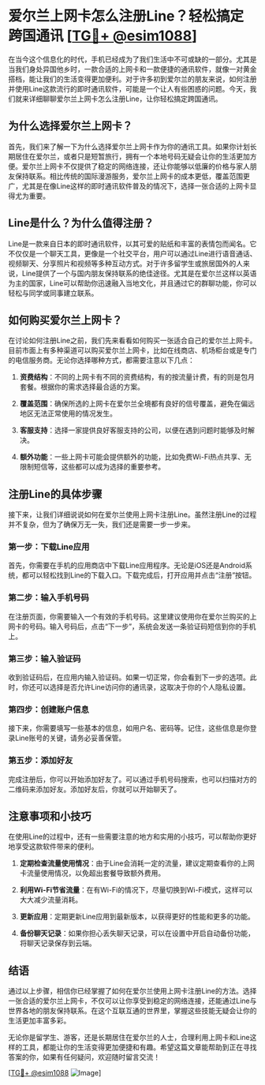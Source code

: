 # 爱尔兰上网卡怎么注册Line？轻松搞定跨国通讯 [[TG💪+ @esim1088](https://t.me/s/esim1088)]

在当今这个信息化的时代，手机已经成为了我们生活中不可或缺的一部分。尤其是当我们身处异国他乡时，一款合适的上网卡和一款便捷的通讯软件，就像一对黄金搭档，能让我们的生活变得更加便利。对于许多初到爱尔兰的朋友来说，如何注册并使用Line这款流行的即时通讯软件，可能是一个让人有些困惑的问题。今天，我们就来详细聊聊爱尔兰上网卡怎么注册Line，让你轻松搞定跨国通讯。

## 为什么选择爱尔兰上网卡？

首先，我们来了解一下为什么选择爱尔兰上网卡作为你的通讯工具。如果你计划长期居住在爱尔兰，或者只是短暂旅行，拥有一个本地号码无疑会让你的生活更加方便。爱尔兰上网卡不仅提供了稳定的网络连接，还让你能够以低廉的价格与家人朋友保持联系。相比传统的国际漫游服务，爱尔兰上网卡的成本更低，覆盖范围更广，尤其是在像Line这样的即时通讯软件普及的情况下，选择一张合适的上网卡显得尤为重要。

## Line是什么？为什么值得注册？

Line是一款来自日本的即时通讯软件，以其可爱的贴纸和丰富的表情包而闻名。它不仅仅是一个聊天工具，更像是一个社交平台，用户可以通过Line进行语音通话、视频聊天、分享照片和视频等多种互动方式。对于许多留学生或旅居国外的人来说，Line提供了一个与国内朋友保持联系的绝佳途径。尤其是在爱尔兰这样以英语为主的国家，Line可以帮助你迅速融入当地文化，并且通过它的群聊功能，你可以轻松与同学或同事建立联系。

## 如何购买爱尔兰上网卡？

在讨论如何注册Line之前，我们先来看看如何购买一张适合自己的爱尔兰上网卡。目前市面上有多种渠道可以购买爱尔兰上网卡，比如在线商店、机场柜台或是专门的电信服务商。无论你选择哪种方式，都需要注意以下几点：

1. **资费结构**：不同的上网卡有不同的资费结构，有的按流量计费，有的则是包月套餐。根据你的需求选择最合适的方案。
   
2. **覆盖范围**：确保所选的上网卡在爱尔兰全境都有良好的信号覆盖，避免在偏远地区无法正常使用的情况发生。

3. **客服支持**：选择一家提供良好客服支持的公司，以便在遇到问题时能够及时解决。

4. **额外功能**：一些上网卡可能会提供额外的功能，比如免费Wi-Fi热点共享、无限制短信等，这些都可以成为选择的重要参考。

## 注册Line的具体步骤

接下来，让我们详细说说如何在爱尔兰使用上网卡注册Line。虽然注册Line的过程并不复杂，但为了确保万无一失，我们还是需要一步一步来。

### 第一步：下载Line应用

首先，你需要在手机的应用商店中下载Line应用程序。无论是iOS还是Android系统，都可以轻松找到Line的下载入口。下载完成后，打开应用并点击“注册”按钮。

### 第二步：输入手机号码

在注册页面，你需要输入一个有效的手机号码。这里建议使用你在爱尔兰购买的上网卡的号码。输入号码后，点击“下一步”，系统会发送一条验证码短信到你的手机上。

### 第三步：输入验证码

收到验证码后，在应用内输入验证码。如果一切正常，你会看到下一步的选项。此时，你还可以选择是否允许Line访问你的通讯录，这取决于你的个人隐私设置。

### 第四步：创建账户信息

接下来，你需要填写一些基本的信息，如用户名、密码等。记住，这些信息是你登录Line账号的关键，请务必妥善保管。

### 第五步：添加好友

完成注册后，你可以开始添加好友了。可以通过手机号码搜索，也可以扫描对方的二维码来添加好友。添加好友后，你就可以开始聊天了。

## 注意事项和小技巧

在使用Line的过程中，还有一些需要注意的地方和实用的小技巧，可以帮助你更好地享受这款软件带来的便利。

1. **定期检查流量使用情况**：由于Line会消耗一定的流量，建议定期查看你的上网卡流量使用情况，以免超出套餐导致额外费用。

2. **利用Wi-Fi节省流量**：在有Wi-Fi的情况下，尽量切换到Wi-Fi模式，这样可以大大减少流量消耗。

3. **更新应用**：定期更新Line应用到最新版本，以获得更好的性能和更多的功能。

4. **备份聊天记录**：如果你担心丢失聊天记录，可以在设置中开启自动备份功能，将聊天记录保存到云端。

## 结语

通过以上步骤，相信你已经掌握了如何在爱尔兰使用上网卡注册Line的方法。选择一张合适的爱尔兰上网卡，不仅可以让你享受到稳定的网络连接，还能通过Line与世界各地的朋友保持联系。在这个互联互通的世界里，掌握这些技能无疑会让你的生活更加丰富多彩。

无论你是留学生、游客，还是长期居住在爱尔兰的人士，合理利用上网卡和Line这样的工具，都能让你的生活变得更加便捷和有趣。希望这篇文章能帮助到正在寻找答案的你，如果有任何疑问，欢迎随时留言交流！

[[TG💪+ @esim1088](https://t.me/s/esim1088) ![Image](https://i.postimg.cc/4NQfJmqS/Snipaste-2025-05-13-00-14-12.png)]
